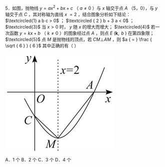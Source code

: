 5．如图，抛物线 $\scriptstyle y = a x ^ { 2 } + b x + c$ （ $a { \neq } 0$ ）与 $x$ 轴交于点 $A$ （5，0），与 $y$ 轴交于点 $C$ ，其对称轴为直线 $x$ $= 2$ ，结合图象分析如下结论： $\textcircled{1} a b c > 0$ ； $\textcircled { 2 } b + 3 a < 0$ ； $\textcircled{3}$ 当 $x { > } 0$ 时， $y$ 随 $x$ 的增大而增大； $\textcircled{4}$ 若一次函数 $y = k x + b$ （ $k { \neq } 0$ ）的图象经过点 $A$ ，则点 $\textit { E } \left( \boldsymbol { k } , \textit { b } \right)$ 在第四象限； $\textcircled{5}$ 点 $M$ 是抛物线的顶点，若 $C M \bot A M$ ，则 $a { = } \frac { \sqrt { 6 } } { 6 }$ 其中正确的有（ ）

![](<../../qs_image_DB/专题3-4__二次函数选填压轴7类常考热点问题（解析版）_/b16269a53a8c913c33a264b1e46fce78cf314a510ffd884c8e32a040b69d7a59.jpg>)

A．1 个 B．2 个 C．3 个 D．4 个

